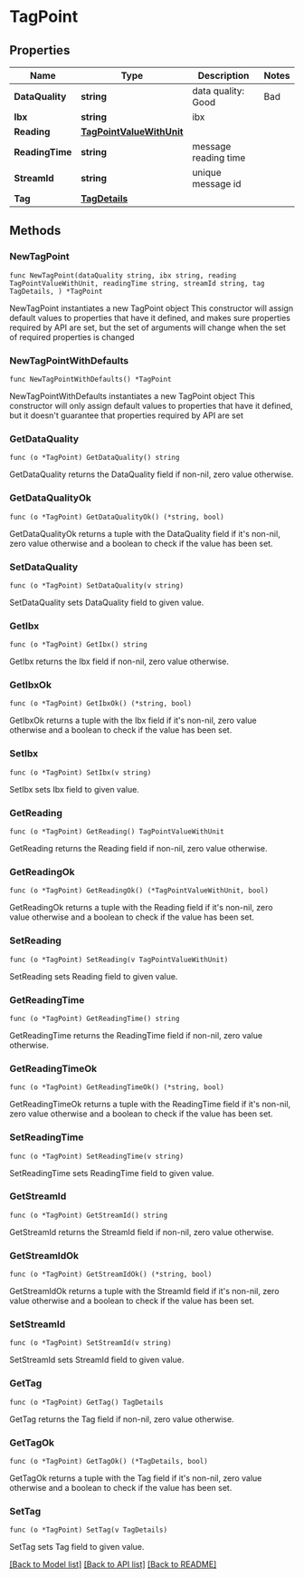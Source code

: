 # TagPoint

## Properties

Name | Type | Description | Notes
------------ | ------------- | ------------- | -------------
**DataQuality** | **string** | data quality: Good | Bad | Uncertain | 
**Ibx** | **string** | ibx | 
**Reading** | [**TagPointValueWithUnit**](TagPointValueWithUnit.md) |  | 
**ReadingTime** | **string** | message reading time | 
**StreamId** | **string** | unique message id | 
**Tag** | [**TagDetails**](TagDetails.md) |  | 

## Methods

### NewTagPoint

`func NewTagPoint(dataQuality string, ibx string, reading TagPointValueWithUnit, readingTime string, streamId string, tag TagDetails, ) *TagPoint`

NewTagPoint instantiates a new TagPoint object
This constructor will assign default values to properties that have it defined,
and makes sure properties required by API are set, but the set of arguments
will change when the set of required properties is changed

### NewTagPointWithDefaults

`func NewTagPointWithDefaults() *TagPoint`

NewTagPointWithDefaults instantiates a new TagPoint object
This constructor will only assign default values to properties that have it defined,
but it doesn't guarantee that properties required by API are set

### GetDataQuality

`func (o *TagPoint) GetDataQuality() string`

GetDataQuality returns the DataQuality field if non-nil, zero value otherwise.

### GetDataQualityOk

`func (o *TagPoint) GetDataQualityOk() (*string, bool)`

GetDataQualityOk returns a tuple with the DataQuality field if it's non-nil, zero value otherwise
and a boolean to check if the value has been set.

### SetDataQuality

`func (o *TagPoint) SetDataQuality(v string)`

SetDataQuality sets DataQuality field to given value.


### GetIbx

`func (o *TagPoint) GetIbx() string`

GetIbx returns the Ibx field if non-nil, zero value otherwise.

### GetIbxOk

`func (o *TagPoint) GetIbxOk() (*string, bool)`

GetIbxOk returns a tuple with the Ibx field if it's non-nil, zero value otherwise
and a boolean to check if the value has been set.

### SetIbx

`func (o *TagPoint) SetIbx(v string)`

SetIbx sets Ibx field to given value.


### GetReading

`func (o *TagPoint) GetReading() TagPointValueWithUnit`

GetReading returns the Reading field if non-nil, zero value otherwise.

### GetReadingOk

`func (o *TagPoint) GetReadingOk() (*TagPointValueWithUnit, bool)`

GetReadingOk returns a tuple with the Reading field if it's non-nil, zero value otherwise
and a boolean to check if the value has been set.

### SetReading

`func (o *TagPoint) SetReading(v TagPointValueWithUnit)`

SetReading sets Reading field to given value.


### GetReadingTime

`func (o *TagPoint) GetReadingTime() string`

GetReadingTime returns the ReadingTime field if non-nil, zero value otherwise.

### GetReadingTimeOk

`func (o *TagPoint) GetReadingTimeOk() (*string, bool)`

GetReadingTimeOk returns a tuple with the ReadingTime field if it's non-nil, zero value otherwise
and a boolean to check if the value has been set.

### SetReadingTime

`func (o *TagPoint) SetReadingTime(v string)`

SetReadingTime sets ReadingTime field to given value.


### GetStreamId

`func (o *TagPoint) GetStreamId() string`

GetStreamId returns the StreamId field if non-nil, zero value otherwise.

### GetStreamIdOk

`func (o *TagPoint) GetStreamIdOk() (*string, bool)`

GetStreamIdOk returns a tuple with the StreamId field if it's non-nil, zero value otherwise
and a boolean to check if the value has been set.

### SetStreamId

`func (o *TagPoint) SetStreamId(v string)`

SetStreamId sets StreamId field to given value.


### GetTag

`func (o *TagPoint) GetTag() TagDetails`

GetTag returns the Tag field if non-nil, zero value otherwise.

### GetTagOk

`func (o *TagPoint) GetTagOk() (*TagDetails, bool)`

GetTagOk returns a tuple with the Tag field if it's non-nil, zero value otherwise
and a boolean to check if the value has been set.

### SetTag

`func (o *TagPoint) SetTag(v TagDetails)`

SetTag sets Tag field to given value.



[[Back to Model list]](../README.md#documentation-for-models) [[Back to API list]](../README.md#documentation-for-api-endpoints) [[Back to README]](../README.md)


